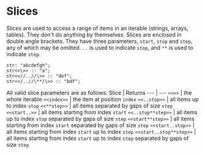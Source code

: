 # Slices

Slices are used to access a range of items in an iterable (strings, arrays, tables).
They don't do anything by themselves.
Slices are enclosed in double angle brackets.
They have three parameters, `start`, `stop` and `step`, any of which may be omitted.
`..` is used to indicate `stop`, and `**` is used to indicate `step`.

```sm
str: "abcdefgh";
str<<\>> :: "a";
str<<//..//\>> :: "def";
str<</..//\**/\>> :: "bdf";
```

All valid slice parameters are as follows:
Slice                   | Returns
---                     | ---
`<<>>`                  | the whole iterable
`<<index>>`             | the item at position `index`
`<<..stop>>`            | all items up to index `stop`
`<<**step>>`            | all items separated by gaps of size `step`
`<<start..>>`           | all items starting from index `start`
`<<..stop**step>>`      | all items up to index `stop` separated by gaps of size `step`
`<<start**step>>`       | all items starting from index `start` separated by gaps of size `step`
`<<start..stop>>`       | all items starting from index `start` up to index `stop`
`<<start..stop**step>>` | all items starting from index `start` up to index `stop` separated by gaps of size `step`
